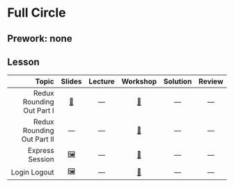 # Full Circle

## Prework: none

## Lesson

Topic | Slides | Lecture | Workshop | Solution | Review
-----:|:------:|:-------:|:--------:|:--------:|:-----:
Redux Rounding Out Part I | [📖][fc-1a] | — | [🔬][fc-1c] | — | — |
Redux Rounding Out Part II | — | — | [🔬][fc-2c] | — | — |
Express Session | [🖼️][fc-3a] | — | [🔬][fc-3c] | — | — |
Login Logout | [🖼️][fc-4a] | — | [🤝][fc-3c] | — | — |

[fc-1a]: 1-redux-rounding-out-part-1/lecture-notes.md
[fc-1c]: https://learn.fullstackacademy.com/workshop/5afafc7d88c81b000415947d/landing
[fc-2c]: https://learn.fullstackacademy.com/workshop/5ac1d1ba26613b000477768c/landing
[fc-3a]: 3-express-session/Express%20Sessions.pdf
[fc-3c]: https://learn.fullstackacademy.com/workshop/5a5e07923f699c00040db778/landing
[fc-4a]: 4-login-logout/Login%20and%20Logout.pdf
[fc-4c]: https://learn.fullstackacademy.com/workshop/5a5e151f15ef7a0004702fda/landing
